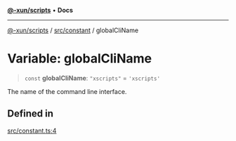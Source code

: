 [**@-xun/scripts**](../../../README.md) • **Docs**

***

[@-xun/scripts](../../../README.md) / [src/constant](../README.md) / globalCliName

# Variable: globalCliName

> `const` **globalCliName**: `"xscripts"` = `'xscripts'`

The name of the command line interface.

## Defined in

[src/constant.ts:4](https://github.com/Xunnamius/xscripts/blob/8feaaa78a9f524f02e4cc9204ef84f329d31ab94/src/constant.ts#L4)
